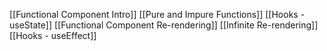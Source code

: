[[Functional Component Intro]]
[[Pure and Impure Functions]]
[[Hooks - useState]]
[[Functional Component Re-rendering]]
[[Infinite Re-rendering]]
[[Hooks - useEffect]]
